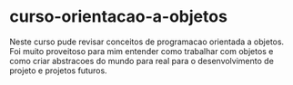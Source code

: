 # curso-orientacao-a-objetos

Neste curso pude revisar conceitos de programacao orientada a objetos.
Foi muito proveitoso para mim entender como trabalhar com objetos e como criar abstracoes do mundo para real para  o desenvolvimento de projeto e projetos futuros.
